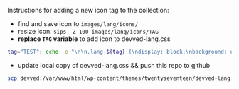 Instructions for adding a new icon tag to the collection:

  - find and save icon to `images/lang/icons/`
  - resize icon: `sips -Z 100 images/lang/icons/TAG`
  - **replace `TAG` variable** to add icon to devved-lang.css 

```sh
tag="TEST"; echo -e "\n\n.lang-${tag} {\ndisplay: block;\nbackground: url(https://github.com/devvedNET/blog-assets/blob/master/images/lang/icons/${tag}.png?raw=true);\n}" >> /var/www/html/wp-content/themes/twentyseventeen/devved-lang.css
```

  - update local copy of devved-lang.css && push this repo to github
```sh
scp devved:/var/www/html/wp-content/themes/twentyseventeen/devved-lang.css ~/Desktop/devvedNET-root/blog-assets/images/lang/devved-lang.css && git add . && git commit -m 'add lang icons, backup devved-lang css' && git push
```
